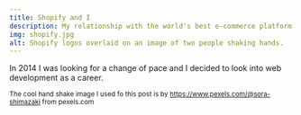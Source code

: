 ```yaml
---
title: Shopify and I
description: My relationship with the world's best e-commerce platform.
img: shopify.jpg
alt: Shopify logos overlaid on an image of two people shaking hands.
---
```


In 2014 I was looking for a change of pace and I decided to look into web development as a career.

<small>The cool hand shake image I used fo this post is by https://www.pexels.com/@sora-shimazaki from pexels.com</small>